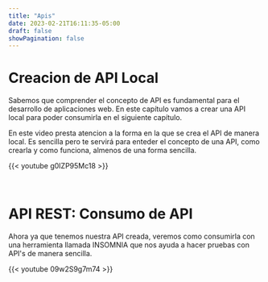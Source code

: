 ```yaml
---
title: "Apis"
date: 2023-02-21T16:11:35-05:00
draft: false
showPagination: false
---
```


# Creacion de API Local

Sabemos que comprender el concepto de API es fundamental para el desarrollo de aplicaciones web. En este capítulo vamos a crear una API local para poder consumirla en el siguiente capítulo. 

En este video presta atencion a la forma en la que se crea el API de manera local. Es sencilla pero te servirá para enteder el concepto de una API, como crearla y como funciona, almenos de una forma sencilla.

{{< youtube g0IZP95Mc18 >}}

<br>

# API REST: Consumo de API

Ahora ya que tenemos nuestra API creada, veremos como consumirla con una herramienta llamada INSOMNIA que nos ayuda a hacer pruebas con API's de manera sencilla.

{{< youtube 09w2S9g7m74 >}}